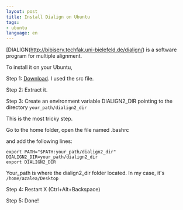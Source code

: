 ```yaml
---
layout: post
title: Install Dialign on Ubuntu
tags:
- ubuntu
language: en
---
```

[DIALIGN(http://bibiserv.techfak.uni-bielefeld.de/dialign/) is a software program for multiple alignment.

To install it on your Ubuntu,

Step 1: [Download](http://bibiserv.techfak.uni-bielefeld.de/download/tools/DIALIGN_221.html). I used the src file.

Step 2: Extract it.

Step 3: Create an environment variable DIALIGN2_DIR pointing to the directory `your_path/dialign2_dir`

This is the most tricky step.

Go to the home folder, open the file named .bashrc

and add the following lines:

    export PATH="$PATH:your_path/dialign2_dir"
    DIALIGN2_DIR=your_path/dialign2_dir
    export DIALIGN2_DIR

Your_path is where the dialign2_dir folder located. In my case, it's `/home/azalea/Desktop`

Step 4: Restart X (Ctrl+Alt+Backspace)

Step 5: Done!
